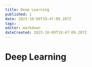 ```yaml
---
title: Deep Learning
published: 1
date: 2023-10-09T19:47:09.207Z
tags: 
editor: markdown
dateCreated: 2023-10-09T19:47:09.207Z
---
```


# Deep Learning

